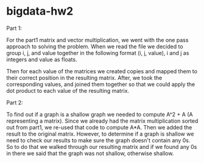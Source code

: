 # bigdata-hw2

Part 1:

For the part1 matrix and vector multiplication, we went with the one pass approach to solving the problem. When we read the file we decided to group i, j, and value together in the following format (i, j, value), i and j as integers and value as floats.

Then for each value of the matrices we created copies and mapped them to their correct position in the resulting matrix. After, we took the corresponding values, and joined them together so that we could apply the dot product to each value of the resulting matrix.

Part 2:

To find out if a graph is a shallow graph we needed to compute A^2 + A (A representing a matrix). Since we already had the matrix multiplication sorted out from part1, we re-used that code to compute A*A. Then we added the result to the original matrix. However, to determine if a graph is shallow we need to check our results to make sure the graph doesn't contain any 0s. So to do that we walked through our resulting matrix and if we found any 0s in there we said that the graph was not shallow, otherwise shallow.

